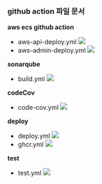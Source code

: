 ### github action 파일 문서

**aws ecs github action**
* aws-api-deploy.yml <img src="https://img.shields.io/badge/used-off-red"/>
* aws-admin-deploy.yml <img src="https://img.shields.io/badge/used-off-red"/>

**sonarqube**
* build.yml <img src="https://img.shields.io/badge/used-off-red"/>

**codeCov**
* code-cov.yml <img src="https://img.shields.io/badge/used-on-brightgreen"/>

**deploy**
* deploy.yml <img src="https://img.shields.io/badge/used-on-brightgreen"/>
* ghcr.yml <img src="https://img.shields.io/badge/used-on-brightgreen"/>

**test**
* test.yml <img src="https://img.shields.io/badge/used-on-brightgreen"/>